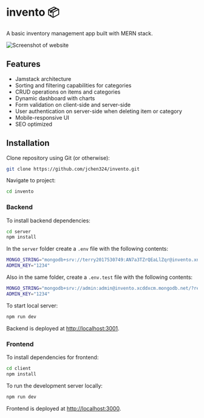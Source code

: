 # invento 📦

A basic inventory management app built with MERN stack.

![Screenshot of website](screenshots/homepage.png)

## Features
- Jamstack architecture
- Sorting and filtering capabilities for categories
- CRUD operations on items and categories
- Dynamic dashboard with charts
- Form validation on client-side and server-side
- User authentication on server-side when deleting item or category
- Mobile-responsive UI
- SEO optimized

## Installation

Clone repository using Git (or otherwise):
```bash
git clone https://github.com/jchen324/invento.git
```

Navigate to project:
```bash
cd invento
```

### Backend

To install backend dependencies:
```bash
cd server
npm install
```

In the `server` folder create a `.env` file  with the following contents:
```bash
MONGO_STRING="mongodb+srv://terry2017530749:AN7a3TZrQEaLlZqr@invento.xnyzlyn.mongodb.net/invento?retryWrites=true&w=majority"
ADMIN_KEY="1234"
```

Also in the same folder, create a `.env.test` file with the following contents:
```bash
MONGO_STRING="mongodb+srv://admin:admin@invento.xcddxcm.mongodb.net/?retryWrites=true&w=majority&appName=invento"
ADMIN_KEY="1234"
```

To start local server:

```bash
npm run dev
```

Backend is deployed at [http://localhost:3001](http://localhost:3001).

### Frontend

To install dependencies for frontend:
```bash
cd client
npm install
```

To run the development server locally:
```bash
npm run dev
```

Frontend is deployed at [http://localhost:3000](http://localhost:3000).
